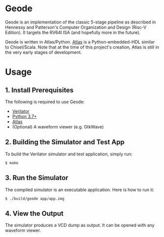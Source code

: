 # Geode

Geode is an implementation of the classic 5-stage pipeline as described in Hennessy and Patterson's Computer Organization and Design (Risc-V Edition). It targets the RV64I ISA (and hopefully more in the future).

Geode is written in Atlas/Python. [Atlas](https://github.com/medav/atlas) is a Python-embedded-HDL similar to Chisel/Scala. Note that at the time of this project's creation, Atlas is still in the very early stages of development.

# Usage

## 1. Install Prerequisites
The following is required to use Geode:
* [Verilator](https://www.veripool.org/projects/verilator/wiki/Installing)
* [Python 3.7+](https://www.python.org)
* [Atlas](https://github.com/medav/atlas)
* (Optional) A waveform viewer (e.g. GtkWave)

## 2. Building the Simulator and Test App
To build the Verilator simulator and test application, simply run:

```
$ make
```

## 3. Run the Simulator
The compiled simulator is an executable application. Here is how to run it:

```
$ ./build/geode app/app.img
```

## 4. View the Output
The simulator produces a VCD dump as output. It can be opened with any waveform viewer.